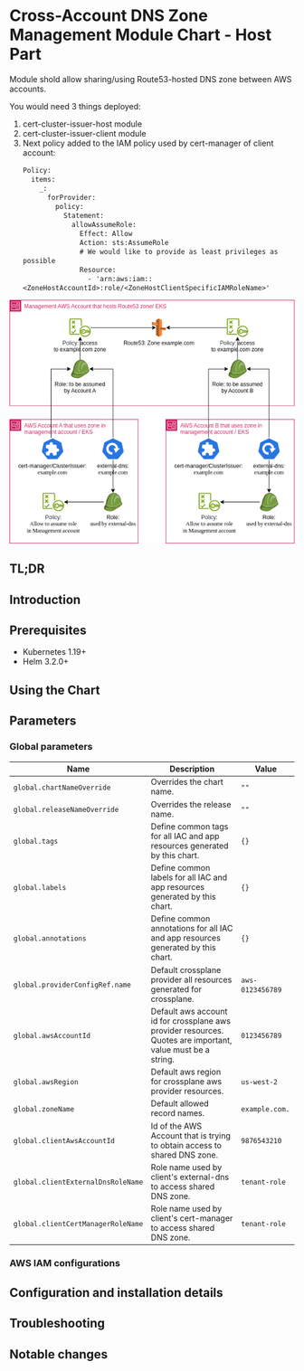 # Cross-Account DNS Zone Management Module Chart - Host Part

Module shold allow sharing/using Route53-hosted DNS zone between AWS accounts.

You would need 3 things deployed:
1. cert-cluster-issuer-host module
2. cert-cluster-issuer-client module
3. Next policy added to the IAM policy used by cert-manager of client account:
   ```
   Policy:
     items:
       _:
         forProvider:
           policy:
             Statement:
               allowAssumeRole:
                 Effect: Allow
                 Action: sts:AssumeRole
                 # We would like to provide as least privileges as possible
                 Resource:
                   - 'arn:aws:iam::<ZoneHostAccountId>:role/<ZoneHostClientSpecificIAMRoleName>'
   ```

![IAM relationship diagram](docs/diagram.drawio.png "IAM relationship diagram")

## TL;DR

## Introduction

## Prerequisites

- Kubernetes 1.19+
- Helm 3.2.0+

## Using the Chart

## Parameters

### Global parameters

| Name                               | Description                                                                                                 | Value            |
| ---------------------------------- | ----------------------------------------------------------------------------------------------------------- | ---------------- |
| `global.chartNameOverride`         | Overrides the chart name.                                                                                   | `""`             |
| `global.releaseNameOverride`       | Overrides the release name.                                                                                 | `""`             |
| `global.tags`                      | Define common tags for all IAC and app resources generated by this chart.                                   | `{}`             |
| `global.labels`                    | Define common labels for all IAC and app resources generated by this chart.                                 | `{}`             |
| `global.annotations`               | Define common annotations for all IAC and app resources generated by this chart.                            | `{}`             |
| `global.providerConfigRef.name`    | Default crossplane provider all resources generated for crossplane.                                         | `aws-0123456789` |
| `global.awsAccountId`              | Default aws account id for crossplane aws provider resources. Quotes are important, value must be a string. | `0123456789`     |
| `global.awsRegion`                 | Default aws region for crossplane aws provider resources.                                                   | `us-west-2`      |
| `global.zoneName`                  | Default allowed record names.                                                                               | `example.com.`   |
| `global.clientAwsAccountId`        | Id of the AWS Account that is trying to obtain access to shared DNS zone.                                   | `9876543210`     |
| `global.clientExternalDnsRoleName` | Role name used by client's external-dns to access shared DNS zone.                                          | `tenant-role`    |
| `global.clientCertManagerRoleName` | Role name used by client's cert-manager to access shared DNS zone.                                          | `tenant-role`    |


### AWS IAM configurations










## Configuration and installation details


## Troubleshooting


## Notable changes
